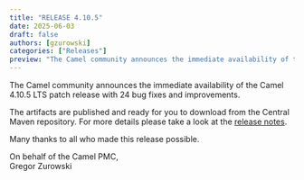 ```yaml
---
title: "RELEASE 4.10.5"
date: 2025-06-03
draft: false
authors: [gzurowski]
categories: ["Releases"]
preview: "The Camel community announces the immediate availability of the new Camel 4.10.5 LTS release"
---
```


The Camel community announces the immediate availability of the Camel 4.10.5 LTS patch release with 24 bug fixes and improvements.

The artifacts are published and ready for you to download from the Central Maven repository. For more details please take a look at the [release notes](/releases/release-4.10.5/).

Many thanks to all who made this release possible.

On behalf of the Camel PMC,  
Gregor Zurowski
